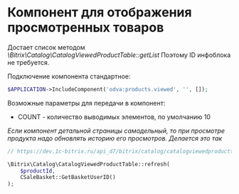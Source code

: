 # Компонент для отображения просмотренных товаров

Достает список методом *\Bitrix\Catalog\CatalogViewedProductTable::getList*
Поэтому ID инфоблока не требуется.

Подключение компонента стандартное:

```php
$APPLICATION->IncludeComponent('odva:products.viewed', '', []);
```

Возможные параметры для передачи в компонент:
- COUNT - количество выводимых элементов, по умолчанию 10

*Если компонент детальной страницы самодельный, то при просмотре продукта надо обновлять историю его просмотров. Делается это так*
```php
// https://dev.1c-bitrix.ru/api_d7/bitrix/catalog/catalogviewedproducttable/refresh.php

\Bitrix\Catalog\CatalogViewedProductTable::refresh(
	$productId,
 	CSaleBasket::GetBasketUserID()
);
```
